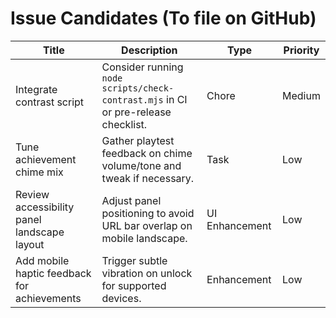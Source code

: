 # Issue Candidates (To file on GitHub)

| Title | Description | Type | Priority |
|-------|-------------|------|----------|
| Integrate contrast script | Consider running `node scripts/check-contrast.mjs` in CI or pre-release checklist. | Chore | Medium |
| Tune achievement chime mix | Gather playtest feedback on chime volume/tone and tweak if necessary. | Task | Low |
| Review accessibility panel landscape layout | Adjust panel positioning to avoid URL bar overlap on mobile landscape. | UI Enhancement | Low |
| Add mobile haptic feedback for achievements | Trigger subtle vibration on unlock for supported devices. | Enhancement | Low |
